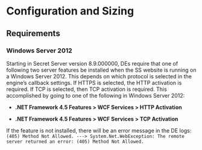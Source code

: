 [title]: # (Configuration and Sizing)
[tags]: # (Distributed Engine Configuration and Sizing)
[priority]: # (1000)

# Configuration and Sizing

## Requirements

### Windows Server 2012

Starting in Secret Server version 8.9.000000, DEs require that one of following two server features be installed when the SS website is running on a Windows Server 2012. This depends on which protocol is selected in the engine’s callback settings. If HTTPS is selected,  the HTTP activation is required. If TCP is selected, then TCP  activation is required.  This accomplished by going to one of the following in Windows Server 2012:

- **.NET Framework 4.5 Features \> WCF Services \> HTTP Activation**

- **.NET Framework 4.5 Features \> WCF Services \> TCP Activation**   

If the feature is not installed, there will be an error message in the DE logs:
`(405) Method Not Allowed. ---> System.Net.WebException: The remote server returned an error: (405) Method Not Allowed.`
